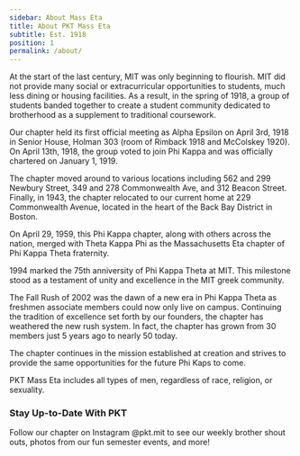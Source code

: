 ```yaml
---
sidebar: About Mass Eta
title: About PKT Mass Eta
subtitle: Est. 1918
position: 1
permalink: /about/
---
```

At the start of the last century, MIT was only beginning to flourish. MIT did not provide many social or extracurricular opportunities to students, much less dining or housing facilities. As a result, in the spring of 1918, a group of students banded together to create a student community dedicated to brotherhood as a supplement to traditional coursework.

Our chapter held its first official meeting as Alpha Epsilon on April 3rd, 1918 in Senior House, Holman 303 (room of Rimback 1918 and McColskey 1920). On April 13th, 1918, the group voted to join Phi Kappa and was officially chartered on January 1, 1919.

The chapter moved around to various locations including 562 and 299 Newbury Street, 349 and 278 Commonwealth Ave, and 312 Beacon Street. Finally, in 1943, the chapter relocated to our current home at 229 Commonwealth Avenue, located in the heart of the Back Bay District in Boston.

On April 29, 1959, this Phi Kappa chapter, along with others across the nation, merged with Theta Kappa Phi as the Massachusetts Eta chapter of Phi Kappa Theta fraternity.

1994 marked the 75th anniversity of Phi Kappa Theta at MIT. This milestone stood as a testament of unity and excellence in the MIT greek community.

The Fall Rush of 2002 was the dawn of a new era in Phi Kappa Theta as freshmen associate members could now only live on campus. Continuing the tradition of excellence set forth by our founders, the chapter has weathered the new rush system. In fact, the chapter has grown from 30 members just 5 years ago to nearly 50 today.

The chapter continues in the mission established at creation and strives to provide the same opportunities for the future Phi Kaps to come.

PKT Mass Eta includes all types of men, regardless of race, religion, or sexuality.

### Stay Up-to-Date With PKT
Follow our chapter on Instagram @pkt.mit to see our weekly brother shout outs, photos from our fun semester events, and more!
